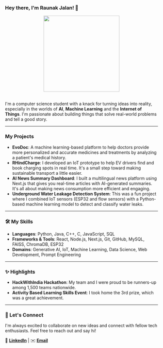 ### Hey there, I'm Raunak Jalan! 👋

<div align="center">
  <img src="https://media4.giphy.com/media/v1.Y2lkPTc5MGI3NjExcXhvcmI2c2MxY3dmbjdsanBzdDQ3azhxM2ZzaTE4d2JhNGQ4d2RqbiZlcD12MV9pbnRlcm5hbF9naWZfYnlfaWQmY3Q9Zw/ASd0Ukj0y3qMM/giphy.gif"A coding wizard typing on a laptop" width="250" />
</div>

<br>

I'm a computer science student with a knack for turning ideas into reality, especially in the worlds of **AI**, **Machine Learning** and the **Internet of Things**. 
I'm passionate about building things that solve real-world problems and tell a good story.

---

### My Projects

* **EvoDoc**: A machine learning-based platform to help doctors provide more personalized and accurate medicines and treatments by analyzing a patient's medical history.
* **RHindCharge**: I developed an IoT prototype to help EV drivers find and book charging spots in real time. It's a small step toward making sustainable transport a little easier.
* **AI News Summary Dashboard**: I built a multilingual news platform using Next.js that gives you real-time articles with AI-generated summaries. It's all about making news consumption more efficient and engaging.
* **Underground Water Leakage Detection System**: This was a fun project where I combined IoT sensors (ESP32 and flow sensors) with a Python-based machine learning model to detect and classify water leaks.

---

### 🛠️ My Skills

* **Languages**: Python, Java, C++, C, JavaScript, SQL
* **Frameworks & Tools**: React, Node.js, Next.js, Git, GitHub, MySQL, FAISS, ChromaDB, ESP32
* **Domains**: Generative AI, IoT, Machine Learning, Data Science, Web Development, Prompt Engineering

---

### ✨ Highlights

* **HackWithIndia Hackathon**: My team and I were proud to be runners-up among 1,500 teams nationwide.
* **Activity Based Learning Skills Event**: I took home the 3rd prize, which was a great achievement.

---

### 🤝 Let's Connect

I'm always excited to collaborate on new ideas and connect with fellow tech enthusiasts. Feel free to reach out and say hi!

🔗 **[LinkedIn](https://www.linkedin.com/in/jalan-raunak/)** | ✉️ **[Email](jalan.raunak@outlook.com)**
